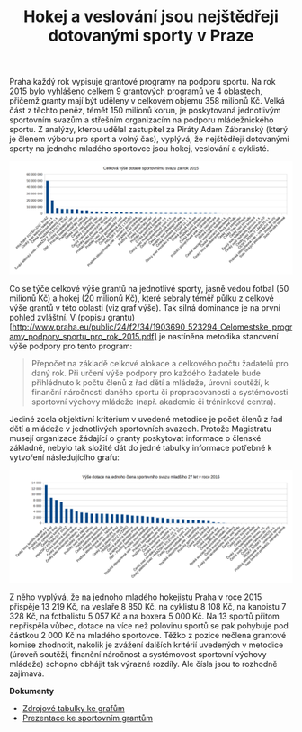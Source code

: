 ﻿---
layout: eu
category: blog
tags: zastupitelstvo
title: Hokej a veslování jsou nejštědřeji dotovanými sporty v Praze
image: /assets/images/blog/sport.jpg
autor: Adam Zábranský
---

Praha každý rok vypisuje grantové programy na podporu sportu. Na rok 2015 bylo vyhlášeno celkem 9 grantových programů ve 4 oblastech, přičemž granty mají být uděleny v celkovém objemu 358 milionů Kč. Velká část z těchto peněz, témět 150 milionů korun, je poskytovaná jednotlivým sportovním svazům a střešním organizacím na podporu mládežnického sportu. Z analýzy, kterou udělal zastupitel za Piráty Adam Zábranský (který je členem výboru pro sport a volný čas), vyplývá, že nejštědřeji dotovanými sporty na jednoho mladého sportovce jsou hokej, veslování a cyklisté.

![Celkový objem grantů na jednotlivé sporty](/assets/images/blog/sport-objem-dotaci.png)

Co se týče celkové výše grantů na jednotlivé sporty, jasně vedou fotbal (50 milionů Kč) a hokej (20 milionů Kč), které sebraly téměř půlku z celkové výše grantů v této oblasti (viz graf výše). Tak silná dominance je na první pohled zvláštní. V (popisu grantu)[http://www.praha.eu/public/24/f2/34/1903690_523294_Celomestske_programy_podpory_sportu_pro_rok_2015.pdf] je nastíněna metodika stanovení výše podpory pro tento program:

> Přepočet na základě celkové alokace a celkového počtu žadatelů pro daný rok. Při určení výše podpory pro každého žadatele bude přihlédnuto k počtu členů z řad dětí a mládeže, úrovni soutěží, k finanční náročnosti daného sportu či propracovanosti a systémovosti sportovní výchovy mládeže (např. akademie či tréninková centra).

Jediné zcela objektivní kritérium v uvedené metodice je počet členů z řad dětí a mládeže v jednotlivých sportovních svazech. Protože Magistrátu musejí organizace žádající o granty poskytovat informace o členské základně, nebylo tak složité dát do jedné tabulky informace potřebné k vytvoření následujícího grafu:

![Výše grantu na jednoho sportovce do 27 let](/assets/images/blog/sport-dotace-na-sportovce.png)

Z něho vyplývá, že na jednoho mladého hokejistu Praha v roce 2015 přispěje 13 219 Kč, na veslaře 8 850 Kč, na cyklistu 8 108 Kč, na kanoistu 7 328 Kč, na fotbalistu 5 057 Kč a na boxera 5 000 Kč. Na 13 sportů přitom nepřispěla vůbec, dotace na více než polovinu sportů se pak pohybuje pod částkou 2 000 Kč na mladého sportovce. Těžko z pozice nečlena grantové komise zhodnotit, nakolik je zvážení dalších kritérií uvedených v metodice (úroveň soutěží, finanční náročnost a systémovost sportovní výchovy mládeže) schopno obhájit tak výrazné rozdíly. Ale čísla jsou to rozhodně zajímavá.

**Dokumenty**

* [Zdrojové tabulky ke grafům](https://github.com/pirati-cz/KlubPraha/blob/master/spisy/2015/79-granty-na-sport/sportovnisvazy.ods)
* [Prezentace ke sportovním grantům](https://github.com/pirati-cz/KlubPraha/blob/master/spisy/2015/79-granty-na-sport/sportovni-granty.odp)